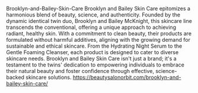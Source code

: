 Brooklyn-and-Bailey-Skin-Care
Brooklyn and Bailey Skin Care epitomizes a harmonious blend of beauty, science, and authenticity. 
Founded by the dynamic identical twin duo, Brooklyn and Bailey McKnight, this skincare line transcends the conventional, offering a unique approach to achieving radiant, healthy skin. With a commitment to clean beauty, their products are formulated without harmful additives, aligning with the growing demand for sustainable and ethical skincare. From the Hydrating Night Serum to the Gentle Foaming Cleanser, each product is designed to cater to diverse skincare needs. Brooklyn and Bailey Skin Care isn't just a brand; it's a testament to the twins' dedication to empowering individuals to embrace their natural beauty and foster confidence through effective, science-backed skincare solutions.
https://beautysalonorbit.com/brooklyn-and-bailey-skin-care/
